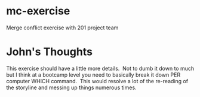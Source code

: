 # mc-exercise
Merge conflict exercise with 201 project team


# John's Thoughts
This exercise should have a little more details.  Not to dumb it down to much but I think at a bootcamp level you need to basically break it down PER computer WHICH command.  This would resolve a lot of the re-reading of the storyline and messing up things numerous times.
